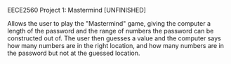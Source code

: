 EECE2560 Project 1: Mastermind [UNFINISHED]

Allows the user to play the "Mastermind" game, giving the computer a length of the password and the range of numbers the password can be constructed out of. The user then guesses a value and the computer says how many numbers are in the right location, and how many numbers are in the password but not at the guessed location.
